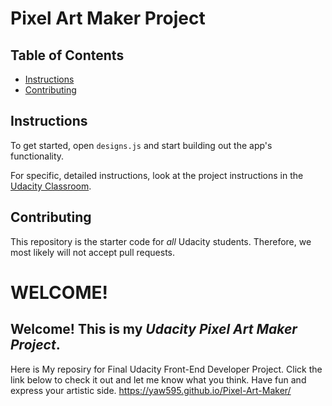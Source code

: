 # Pixel Art Maker Project

## Table of Contents

* [Instructions](#instructions)
* [Contributing](#contributing)

## Instructions

To get started, open `designs.js` and start building out the app's functionality.

For specific, detailed instructions, look at the project instructions in the [Udacity Classroom](https://classroom.udacity.com/me).

## Contributing

This repository is the starter code for _all_ Udacity students. Therefore, we most likely will not accept pull requests.


# WELCOME!

## Welcome! This is my *Udacity Pixel Art Maker Project*.

Here is My reposiry for Final Udacity Front-End Developer Project.
Click the link below to check it out and let me know what you think. Have fun and express your artistic side.
https://yaw595.github.io/Pixel-Art-Maker/

